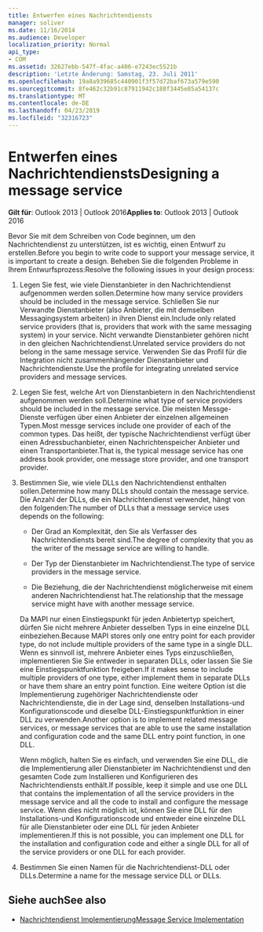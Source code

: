 ```yaml
---
title: Entwerfen eines Nachrichtendiensts
manager: soliver
ms.date: 11/16/2014
ms.audience: Developer
localization_priority: Normal
api_type:
- COM
ms.assetid: 32627ebb-547f-4fac-a406-e7243ec5521b
description: 'Letzte Änderung: Samstag, 23. Juli 2011'
ms.openlocfilehash: 19a8a939685c440901f3f57d72baf673a579e590
ms.sourcegitcommit: 8fe462c32b91c87911942c188f3445e85a54137c
ms.translationtype: MT
ms.contentlocale: de-DE
ms.lasthandoff: 04/23/2019
ms.locfileid: "32316723"
---
```

# <a name="designing-a-message-service"></a><span data-ttu-id="8002b-103">Entwerfen eines Nachrichtendiensts</span><span class="sxs-lookup"><span data-stu-id="8002b-103">Designing a message service</span></span>

<span data-ttu-id="8002b-104">**Gilt für**: Outlook 2013 | Outlook 2016</span><span class="sxs-lookup"><span data-stu-id="8002b-104">**Applies to**: Outlook 2013 | Outlook 2016</span></span> 
  
<span data-ttu-id="8002b-105">Bevor Sie mit dem Schreiben von Code beginnen, um den Nachrichtendienst zu unterstützen, ist es wichtig, einen Entwurf zu erstellen.</span><span class="sxs-lookup"><span data-stu-id="8002b-105">Before you begin to write code to support your message service, it is important to create a design.</span></span> <span data-ttu-id="8002b-106">Beheben Sie die folgenden Probleme in Ihrem Entwurfsprozess:</span><span class="sxs-lookup"><span data-stu-id="8002b-106">Resolve the following issues in your design process:</span></span>
  
1. <span data-ttu-id="8002b-107">Legen Sie fest, wie viele Dienstanbieter in den Nachrichtendienst aufgenommen werden sollen.</span><span class="sxs-lookup"><span data-stu-id="8002b-107">Determine how many service providers should be included in the message service.</span></span> <span data-ttu-id="8002b-108">Schließen Sie nur Verwandte Dienstanbieter (also Anbieter, die mit demselben Messagingsystem arbeiten) in ihren Dienst ein.</span><span class="sxs-lookup"><span data-stu-id="8002b-108">Include only related service providers (that is, providers that work with the same messaging system) in your service.</span></span> <span data-ttu-id="8002b-109">Nicht verwandte Dienstanbieter gehören nicht in den gleichen Nachrichtendienst.</span><span class="sxs-lookup"><span data-stu-id="8002b-109">Unrelated service providers do not belong in the same message service.</span></span> <span data-ttu-id="8002b-110">Verwenden Sie das Profil für die Integration nicht zusammenhängender Dienstanbieter und Nachrichtendienste.</span><span class="sxs-lookup"><span data-stu-id="8002b-110">Use the profile for integrating unrelated service providers and message services.</span></span>
    
2. <span data-ttu-id="8002b-111">Legen Sie fest, welche Art von Dienstanbietern in den Nachrichtendienst aufgenommen werden soll.</span><span class="sxs-lookup"><span data-stu-id="8002b-111">Determine what type of service providers should be included in the message service.</span></span> <span data-ttu-id="8002b-112">Die meisten Messge-Dienste verfügen über einen Anbieter der einzelnen allgemeinen Typen.</span><span class="sxs-lookup"><span data-stu-id="8002b-112">Most messge services include one provider of each of the common types.</span></span> <span data-ttu-id="8002b-113">Das heißt, der typische Nachrichtendienst verfügt über einen Adressbuchanbieter, einen Nachrichtenspeicher Anbieter und einen Transportanbieter.</span><span class="sxs-lookup"><span data-stu-id="8002b-113">That is, the typical message service has one address book provider, one message store provider, and one transport provider.</span></span>
    
3. <span data-ttu-id="8002b-114">Bestimmen Sie, wie viele DLLs den Nachrichtendienst enthalten sollen.</span><span class="sxs-lookup"><span data-stu-id="8002b-114">Determine how many DLLs should contain the message service.</span></span> <span data-ttu-id="8002b-115">Die Anzahl der DLLs, die ein Nachrichtendienst verwendet, hängt von den folgenden:</span><span class="sxs-lookup"><span data-stu-id="8002b-115">The number of DLLs that a message service uses depends on the following:</span></span>
    
   - <span data-ttu-id="8002b-116">Der Grad an Komplexität, den Sie als Verfasser des Nachrichtendiensts bereit sind.</span><span class="sxs-lookup"><span data-stu-id="8002b-116">The degree of complexity that you as the writer of the message service are willing to handle.</span></span>
    
   - <span data-ttu-id="8002b-117">Der Typ der Dienstanbieter im Nachrichtendienst.</span><span class="sxs-lookup"><span data-stu-id="8002b-117">The type of service providers in the message service.</span></span>
    
   - <span data-ttu-id="8002b-118">Die Beziehung, die der Nachrichtendienst möglicherweise mit einem anderen Nachrichtendienst hat.</span><span class="sxs-lookup"><span data-stu-id="8002b-118">The relationship that the message service might have with another message service.</span></span>
    
   <span data-ttu-id="8002b-119">Da MAPI nur einen Einstiegspunkt für jeden Anbietertyp speichert, dürfen Sie nicht mehrere Anbieter desselben Typs in eine einzelne DLL einbeziehen.</span><span class="sxs-lookup"><span data-stu-id="8002b-119">Because MAPI stores only one entry point for each provider type, do not include multiple providers of the same type in a single DLL.</span></span> <span data-ttu-id="8002b-120">Wenn es sinnvoll ist, mehrere Anbieter eines Typs einzuschließen, implementieren Sie Sie entweder in separaten DLLs, oder lassen Sie Sie eine Einstiegspunktfunktion freigeben.</span><span class="sxs-lookup"><span data-stu-id="8002b-120">If it makes sense to include multiple providers of one type, either implement them in separate DLLs or have them share an entry point function.</span></span> <span data-ttu-id="8002b-121">Eine weitere Option ist die Implementierung zugehöriger Nachrichtendienste oder Nachrichtendienste, die in der Lage sind, denselben Installations-und Konfigurationscode und dieselbe DLL-Einstiegspunktfunktion in einer DLL zu verwenden.</span><span class="sxs-lookup"><span data-stu-id="8002b-121">Another option is to implement related message services, or message services that are able to use the same installation and configuration code and the same DLL entry point function, in one DLL.</span></span>
    
   <span data-ttu-id="8002b-122">Wenn möglich, halten Sie es einfach, und verwenden Sie eine DLL, die die Implementierung aller Dienstanbieter im Nachrichtendienst und den gesamten Code zum Installieren und Konfigurieren des Nachrichtendiensts enthält.</span><span class="sxs-lookup"><span data-stu-id="8002b-122">If possible, keep it simple and use one DLL that contains the implementation of all the service providers in the message service and all the code to install and configure the message service.</span></span> <span data-ttu-id="8002b-123">Wenn dies nicht möglich ist, können Sie eine DLL für den Installations-und Konfigurationscode und entweder eine einzelne DLL für alle Dienstanbieter oder eine DLL für jeden Anbieter implementieren.</span><span class="sxs-lookup"><span data-stu-id="8002b-123">If this is not possible, you can implement one DLL for the installation and configuration code and either a single DLL for all of the service providers or one DLL for each provider.</span></span>
    
4. <span data-ttu-id="8002b-124">Bestimmen Sie einen Namen für die Nachrichtendienst-DLL oder DLLs.</span><span class="sxs-lookup"><span data-stu-id="8002b-124">Determine a name for the message service DLL or DLLs.</span></span> 
    
## <a name="see-also"></a><span data-ttu-id="8002b-125">Siehe auch</span><span class="sxs-lookup"><span data-stu-id="8002b-125">See also</span></span>

- [<span data-ttu-id="8002b-126">Nachrichtendienst Implementierung</span><span class="sxs-lookup"><span data-stu-id="8002b-126">Message Service Implementation</span></span>](message-service-implementation.md)

